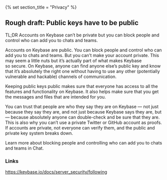 {% set section_title = "Privacy" %}

## Rough draft: Public keys have to be public
TL;DR Accounts on Keybase can’t be private but you can block people and control who can add you to chats and teams.

Accounts on Keybase are public. You can block people and control who can add you to chats and teams. But you can’t make your account private. This may seem a little nuts but it’s actually part of what makes Keybase so secure. On Keybase, anyone can find anyone else’s public key and know that it’s absolutely the right one without having to use any other (potentially vulnerable and hackable) channels of communication. 

Keeping public keys public makes sure that everyone has access to all the features and functionality on Keybase. It also helps make sure that you get the messages and files that are intended for you.

You can trust that people are who they say they are on Keybase — not just because they say they are, and not just because Keybase says they are, but — because absolutely anyone can double-check and be sure that they are. This is also why you can’t use a private Twitter or GitHub account as proofs. If accounts are private, not everyone can verify them, and the public and private key system breaks down.

Learn more about blocking people and controlling who can add you to chats and teams in Chat. 


### Links
https://keybase.io/docs/server_security/following 